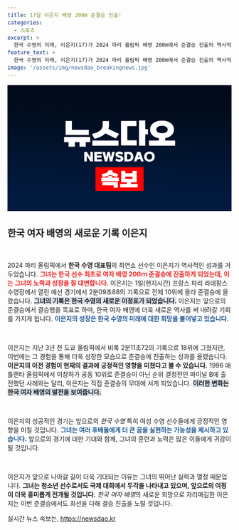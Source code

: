 ```yaml
---
title: 17살 이은지 배영 200m 준결승 진출!
categories:
  - 스포츠
excerpt: >
  한국 수영의 미래, 이은지(17)가 2024 파리 올림픽 배영 200m에서 준결승 진출의 역사적 이정표를 세웠습니다! 결승 진출을 향한 그녀의 도전, 놓치지 마세요!
feature_text: >
  한국 수영의 미래, 이은지(17)가 2024 파리 올림픽 배영 200m에서 준결승 진출의 역사적 이정표를 세웠습니다! 결승 진출을 향한 그녀의 도전, 놓치지 마세요!
image: '/assets/img/newsdao_breakingnews.jpg'
---
```


<p><img src="/assets/img/newsdao_breakingnews.jpg" alt="ontimetimes 속보" /></p>

<h2 data-ke-size="size26">한국 여자 배영의 새로운 기록 이은지</h2>

<p data-ke-size="size16">&nbsp;</p>

<p>2024 파리 올림픽에서 <strong>한국 수영 대표팀</strong>의 최연소 선수인 이은지가 역사적인 성과를 거두었습니다. <b><span style="color: #ee2323;">그녀는 한국 선수 최초로 여자 배영 200ｍ 준결승에 진출하게 되었는데, 이는 그녀의 노력과 성장을 잘 대변합니다.</span></b> 이은지는 1일(현지시간) 프랑스 파리 라데팡스 수영장에서 열린 예선 경기에서 2분09초88의 기록으로 전체 10위에 올라 준결승에 올랐습니다. <b><span style="background-color: #21538527;">그녀의 기록은 한국 수영의 새로운 이정표가 되었습니다.</span></b> 이은지는 앞으로의 준결승에서 결승행을 목표로 하며, 한국 여자 배영에 더욱 새로운 역사를 써 내려갈 기회를 가지게 됩니다. <b><span style="color: #1a5490;">이은지의 성장은 한국 수영의 미래에 대한 희망을 불어넣고 있습니다.</span></b></p>

<p data-ke-size="size16">&nbsp;</p>

<p>이은지는 지난 3년 전 도쿄 올림픽에서 비록 2분11초72의 기록으로 18위에 그쳤지만, 이번에는 그 경험을 통해 더욱 성장한 모습으로 준결승에 진출하는 성과를 올렸습니다. <b><span style="ee2323;">이은지의 이전 경험이 현재의 결과에 긍정적인 영향을 미쳤다고 볼 수 있습니다.</span></b> 1996 애틀랜타 올림픽에서 이창하가 공동 10위로 준결승이 아닌 순위 결정전인 파이널 B에 출전했던 사례와는 달리, 이은지는 직접 준결승의 무대에 서게 되었습니다. <b><span style="background-color: #21538527;">이러한 변화는 한국 여자 배영의 발전을 보여줍니다.</span></b></p>

<p data-ke-size="size16">&nbsp;</p>

<p>이은지의 성공적인 경기는 앞으로의 <em>한국 수영</em> 특히 여성 수영 선수들에게 긍정적인 영향을 미칠 것입니다. <b><span style="color: #1a5490;">그녀는 여러 후배들에게 더 큰 꿈을 실현하는 가능성을 제시하고 있습니다.</span></b> 앞으로의 경기에 대한 기대와 함께, 그녀의 훈련과 노력은 많은 이들에게 귀감이 될 것입니다. </p>

<p data-ke-size="size16">&nbsp;</p>

<p>이은지가 앞으로 나아갈 길이 더욱 기대되는 이유는 그녀의 뛰어난 실력과 열정 때문입니다. <b><span style="ee2323;">그녀는 청소년 선수로서도 국제 대회에서 두각을 나타내고 있으며, 앞으로의 여정이 더욱 흥미롭게 전개될 것입니다.</span></b> <em>한국 여자 배영</em>의 새로운 희망으로 자리매김한 이은지는 이번 준결승에서도 최선을 다해 결승 진출을 노릴 것입니다.</p>
실시간 뉴스 속보는, <a href="https://newsdao.kr" rel="dofollow">https://newsdao.kr</a>


